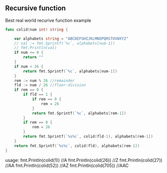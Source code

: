 ## Recursive function
Best real world recurive function example

```go
func colid(num int) string {

	var alphabets string = "ABCDEFGHIJKLMNOPQRSTUVWXYZ"
	// val := fmt.Sprintf(`%c`, alphabets[num-1])
	// fmt.Println(val)
	if num <= 0 {
		return ""
	}
	if num < 26 {
		return fmt.Sprintf(`%c`, alphabets[num-1])
	}
	rem := num % 26 //remainder
	fld := num / 26 //floor-division
	if rem == 0 {
		if fld == 1 {
			if rem == 0 {
				rem = 26
			}
			return fmt.Sprintf(`%c`, alphabets[rem-1])
		}
		if rem == 0 {
			rem = 26
		}
		return fmt.Sprintf(`%s%c`, colid(fld-1), alphabets[rem-1])
	}
	return fmt.Sprintf(`%s%c`, colid(fld), alphabets[rem-1])
}
```
usage:
fmt.Println(colid(1)) //A
fmt.Println(colid(26)) //Z
fmt.Println(colid(27)) //AA
fmt.Println(colid(52)) //AZ
fmt.Println(colid(705)) //AAC
